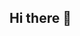 ## Hi there 👋

<!--
**nvbeel1/nvbeel1** is a ✨ _special_ ✨ repository because its `README.md` (this file) appears on your GitHub profile.

- 🗺️ On a journey to become a full stack developer.
- 👨🏻‍💻 Currently learning HTML, CSS, Javascript, React, Express and SQL
- 🤝🏼 I’m looking forward to collaborating with Discord in the future.
- 🤔 I’m looking for help with React, Javascript, Express and SQL.
- 💬 Ask me about anything.
- 📫 How to reach me: Discord (Animeqnx)
- ⚡ Fun fact: I'm a teenager (as of now), EA Sports FC Semi-Pro e-Gamer, an Otaku ⛩️.
-->
